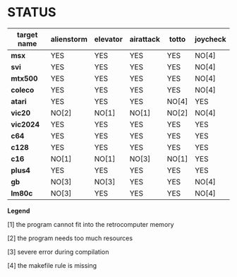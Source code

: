 # STATUS

target name     |alienstorm      |elevator        |airattack       |totto           |joycheck        |
----------------|----------------|----------------|----------------|----------------|----------------|
**msx**         |YES             |YES             |YES             |YES             |NO[4]           |
**svi**         |YES             |YES             |YES             |YES             |NO[4]           |
**mtx500**      |YES             |YES             |YES             |YES             |NO[4]           |
**coleco**      |YES             |YES             |YES             |YES             |NO[4]           |
**atari**       |YES             |YES             |YES             |NO[4]           |YES             |
**vic20**       |NO[2]           |NO[1]           |NO[1]           |NO[2]           |NO[4]           |
**vic2024**     |YES             |YES             |YES             |YES             |YES             |
**c64**         |YES             |YES             |YES             |YES             |YES             |
**c128**        |YES             |YES             |YES             |YES             |YES             |
**c16**         |NO[1]           |NO[1]           |NO[3]           |NO[1]           |YES             |
**plus4**       |YES             |YES             |YES             |YES             |YES             |
**gb**          |NO[3]           |NO[3]           |YES             |YES             |NO[4]           |
**lm80c**       |NO[3]           |YES             |YES             |YES             |NO[4]           |

</div>

**Legend**
 
[1] the program cannot fit into the retrocomputer memory

[2] the program needs too much resources

[3] severe error during compilation

[4] the makefile rule is missing
